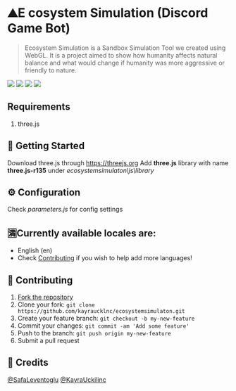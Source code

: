 # ⛰E cosystem Simulation (Discord Game Bot)
> Ecosystem Simulation is a Sandbox Simulation Tool we created using WebGL. It is a project aimed to show how humanity affects natural balance and what would change if humanity was more aggressive or friendly to nature.

![](https://github.com/kayraucklnc/ecosystemsimulaton/blob/main/gifs/1%20(2).gif?raw=true)
![](https://github.com/kayraucklnc/ecosystemsimulaton/blob/main/gifs/1%20(3).gif?raw=true)
![](https://github.com/kayraucklnc/ecosystemsimulaton/blob/main/gifs/1%20(4).gif?raw=true)
![](https://github.com/kayraucklnc/ecosystemsimulaton/blob/main/gifs/1%20(5).gif?raw=true)


## Requirements
1. three.js

## 🚀 Getting Started
Download three.js through https://threejs.org
Add **three.js** library with name **three.js-r135** under *ecosystemsimulaton\js\library* 

## ⚙️ Configuration
Check *parameters.js* for config settings

## 🈵Currently available locales are:
- English (en)
- Check [Contributing](#-contributing) if you wish to help add more languages!

## 🤝 Contributing
1. [Fork the repository](https://github.com/kayraucklnc/ecosystemsimulaton.git)
2. Clone your fork: `git clone https://github.com/kayraucklnc/ecosystemsimulaton.git`
3. Create your feature branch: `git checkout -b my-new-feature`
4. Commit your changes: `git commit -am 'Add some feature'`
5. Push to the branch: `git push origin my-new-feature`
6. Submit a pull request

## 📝 Credits

[@SafaLeventoglu](https://github.com/safalevent)
[@KayraUckilinc](https://github.com/kayraucklnc)
